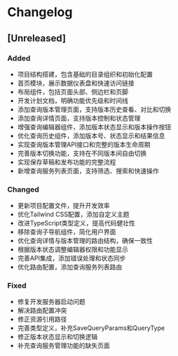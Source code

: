 # Changelog

## [Unreleased]

### Added
- 项目结构搭建，包含基础的目录组织和初始化配置
- 首页模块，展示数据仪表盘和快速访问链接
- 布局组件，包括页面头部、侧边栏和页脚
- 开发计划文档，明确功能优先级和时间线
- 添加查询版本管理页面，支持版本历史查看、对比和切换
- 添加查询详情页面，支持版本控制和状态管理
- 增强查询编辑器组件，添加版本状态显示和版本操作按钮
- 优化查询历史组件，添加版本号、状态显示和结果信息
- 实现查询版本管理API接口和完整的版本生命周期
- 完善版本切换功能，支持在不同版本间自由切换
- 实现保存草稿和发布功能的完整流程
- 新增查询服务列表页面，支持筛选、搜索和快速操作

### Changed
- 更新项目配置文件，提升开发效率
- 优化Tailwind CSS配置，添加自定义主题
- 改进TypeScript类型定义，提高代码健壮性
- 移除查询子导航组件，简化用户界面
- 优化查询详情与版本管理的路由结构，确保一致性
- 根据版本状态调整编辑器权限和功能显示
- 完善API集成，添加错误处理和状态同步
- 优化路由配置，添加查询服务列表路由

### Fixed
- 修复开发服务器启动问题
- 解决路由配置冲突
- 修正资源引用路径
- 完善类型定义，补充SaveQueryParams和QueryType
- 修正版本状态显示和切换逻辑
- 补充查询服务管理功能的缺失页面